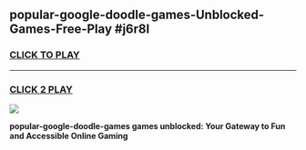 
## popular-google-doodle-games-Unblocked-Games-Free-Play #j6r8l
<h3>
<a href="https://us.freeplayer.one?title=popular-google-doodle-games&ref=9M">CLICK TO PLAY</a></h3>
<hr>

<h3>
<a href="https://us.freeplayer.one?title=popular-google-doodle-games&ref=9M">CLICK 2 PLAY</a>
  
</h3>

<a href="https://us.freeplayer.one?title=popular-google-doodle-games&ref=9M"><img src="https://clearcache.store/games.png"></a>


**popular-google-doodle-games games unblocked: Your Gateway to Fun and Accessible Online Gaming**
